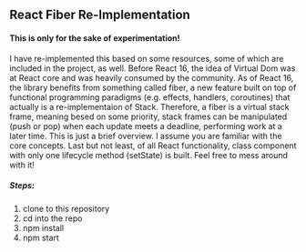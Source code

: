 ## React Fiber Re-Implementation

#### This is only for the sake of experimentation!

I have re-implemented this based on some resources, some of which are included in
the project, as well. Before React 16, the idea of Virtual Dom was at React core and 
was heavily consumed by the community. As of React 16, the library benefits from 
something called fiber, a new feature built on top of functional programming paradigms
(e.g. effects, handlers, coroutines) that actually is a re-implementaion of Stack.
Therefore, a fiber is a virtual stack frame, meaning besed on some priority,
stack frames can be manipulated (push or pop) when each update meets a deadline,
performing work at a later time. This is just a brief overview. I assume you are
familiar with the core concepts. Last but not least, of all React functionality,
class component with only one lifecycle method (setState) is built. Feel free
to mess around with it!

##### Steps:

1. clone to this repository
2. cd into the repo
3. npm install
4. npm start
